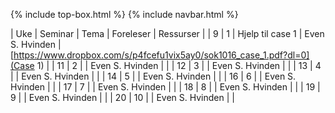 {% include top-box.html %} <!-- Kode for å inkludere boksen på toppen av siden. Se _config.yml for å gjøre endringer. -->
{% include navbar.html %} <!-- Kode for navigasjonsmeny. Se navbar.html for å gjøre endringer. -->
<!-- Gjør endringer under her -->

| Uke | Seminar | Tema | Foreleser | Ressurser | 
| 9 | 1 | Hjelp til case 1 | Even S. Hvinden |  [https://www.dropbox.com/s/p4fcefu1vix5ay0/sok1016_case_1.pdf?dl=0](Case 1) |
| 11 | 2 |  | Even S. Hvinden |   |
| 12 | 3 |  | Even S. Hvinden |   |
| 13 | 4 |  | Even S. Hvinden |   |
| 14 | 5 |  | Even S. Hvinden |   |
| 16 | 6 |  | Even S. Hvinden |   |
| 17 | 7 |  | Even S. Hvinden |   |
| 18 | 8 |  | Even S. Hvinden |   |
| 19 | 9 |  | Even S. Hvinden |   |
| 20 | 10 |  | Even S. Hvinden |   |
